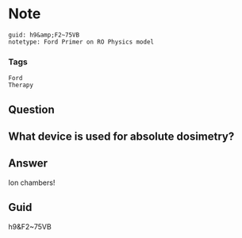# Note
```
guid: h9&amp;F2~75VB
notetype: Ford Primer on RO Physics model
```

### Tags
```
Ford
Therapy
```

## Question
<h2>What device is used for absolute dosimetry?</h2>

## Answer
<section>
<p>Ion chambers!</p>


</section>

## Guid
h9&F2~75VB
